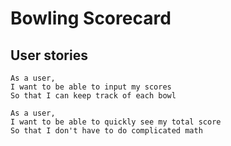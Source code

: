 # Bowling Scorecard

## User stories

```
As a user,
I want to be able to input my scores
So that I can keep track of each bowl
```

```
As a user,
I want to be able to quickly see my total score
So that I don't have to do complicated math
```